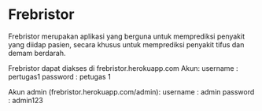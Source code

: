 # Frebristor
Frebristor merupakan aplikasi yang berguna untuk memprediksi penyakit yang diidap pasien, secara khusus untuk memprediksi penyakit tifus dan demam berdarah.

Frebristor dapat diakses di frebristor.herokuapp.com
Akun: 
username : pertugas1
password : petugas 1

Akun admin (frebristor.herokuapp.com/admin):
username : admin
password : admin123
